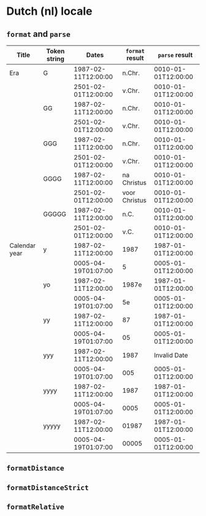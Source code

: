 # Dutch (nl) locale

## `format` and `parse`

| Title | Token string | Dates | `format` result | `parse` result |
|-------|--------------|-------|-------------------|------------------|
| Era | G | 1987-02-11T12:00:00 | n.Chr. | 0010-01-01T12:00:00 |
| | | 2501-02-01T12:00:00 | v.Chr. | 0010-01-01T12:00:00 |
| | GG | 1987-02-11T12:00:00 | n.Chr. | 0010-01-01T12:00:00 |
| | | 2501-02-01T12:00:00 | v.Chr. | 0010-01-01T12:00:00 |
| | GGG | 1987-02-11T12:00:00 | n.Chr. | 0010-01-01T12:00:00 |
| | | 2501-02-01T12:00:00 | v.Chr. | 0010-01-01T12:00:00 |
| | GGGG | 1987-02-11T12:00:00 | na Christus | 0010-01-01T12:00:00 |
| | | 2501-02-01T12:00:00 | voor Christus | 0010-01-01T12:00:00 |
| | GGGGG | 1987-02-11T12:00:00 | n.C. | 0010-01-01T12:00:00 |
| | | 2501-02-01T12:00:00 | v.C. | 0010-01-01T12:00:00 |
| Calendar year | y | 1987-02-11T12:00:00 | 1987 | 1987-01-01T12:00:00 |
| | | 0005-04-19T01:07:00 | 5 | 0005-01-01T12:00:00 |
| | yo | 1987-02-11T12:00:00 | 1987e | 1987-01-01T12:00:00 |
| | | 0005-04-19T01:07:00 | 5e | 0005-01-01T12:00:00 |
| | yy | 1987-02-11T12:00:00 | 87 | 1987-01-01T12:00:00 |
| | | 0005-04-19T01:07:00 | 05 | 0005-01-01T12:00:00 |
| | yyy | 1987-02-11T12:00:00 | 1987 | Invalid Date |
| | | 0005-04-19T01:07:00 | 005 | 0005-01-01T12:00:00 |
| | yyyy | 1987-02-11T12:00:00 | 1987 | 1987-01-01T12:00:00 |
| | | 0005-04-19T01:07:00 | 0005 | 0005-01-01T12:00:00 |
| | yyyyy | 1987-02-11T12:00:00 | 01987 | 1987-01-01T12:00:00 |
| | | 0005-04-19T01:07:00 | 00005 | 0005-01-01T12:00:00 |

## `formatDistance`

## `formatDistanceStrict`

## `formatRelative`
